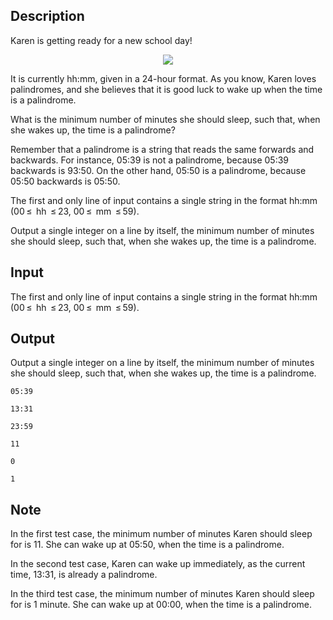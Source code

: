## Description

<div><p>Karen is getting ready for a new school day!</p><center> <img class="tex-graphics" src="file://rjQX9Vc1.png" style="max-width: 100.0%;max-height: 100.0%;"> </center><p>It is currently <span class="tex-font-style-tt">hh:mm</span>, given in a 24-hour format. As you know, Karen loves <span class="tex-font-style-it">palindromes</span>, and she believes that it is good luck to wake up when the time is a palindrome.</p><p>What is the minimum number of minutes she should sleep, such that, when she wakes up, the time is a palindrome?</p><p>Remember that a palindrome is a string that reads the same forwards and backwards. For instance, <span class="tex-font-style-tt">05:39</span> is not a palindrome, because <span class="tex-font-style-tt">05:39</span> backwards is <span class="tex-font-style-tt">93:50</span>. On the other hand, <span class="tex-font-style-tt">05:50</span> is a palindrome, because <span class="tex-font-style-tt">05:50</span> backwards is <span class="tex-font-style-tt">05:50</span>.</p></div><div class="input-specification"><p>The first and only line of input contains a single string in the format <span class="tex-font-style-tt">hh:mm</span> (<span class="tex-span">00 ≤ </span> <span class="tex-font-style-tt">hh</span> <span class="tex-span"> ≤ 23</span>, <span class="tex-span">00 ≤ </span> <span class="tex-font-style-tt">mm</span> <span class="tex-span"> ≤ 59</span>).</p></div><div class="output-specification"><p>Output a single integer on a line by itself, the minimum number of minutes she should sleep, such that, when she wakes up, the time is a palindrome.</p></div>

## Input

<p>The first and only line of input contains a single string in the format <span class="tex-font-style-tt">hh:mm</span> (<span class="tex-span">00 ≤ </span> <span class="tex-font-style-tt">hh</span> <span class="tex-span"> ≤ 23</span>, <span class="tex-span">00 ≤ </span> <span class="tex-font-style-tt">mm</span> <span class="tex-span"> ≤ 59</span>).</p>

## Output

<p>Output a single integer on a line by itself, the minimum number of minutes she should sleep, such that, when she wakes up, the time is a palindrome.</p>





```input1
05:39

```




```input2
13:31

```




```input3
23:59

```




```output1
11

```




```output2
0

```




```output3
1

```



## Note

<p>In the first test case, the minimum number of minutes Karen should sleep for is <span class="tex-span">11</span>. She can wake up at <span class="tex-font-style-tt">05:50</span>, when the time is a palindrome.</p><p>In the second test case, Karen can wake up immediately, as the current time, <span class="tex-font-style-tt">13:31</span>, is already a palindrome.</p><p>In the third test case, the minimum number of minutes Karen should sleep for is <span class="tex-span">1</span> minute. She can wake up at <span class="tex-font-style-tt">00:00</span>, when the time is a palindrome.</p>
